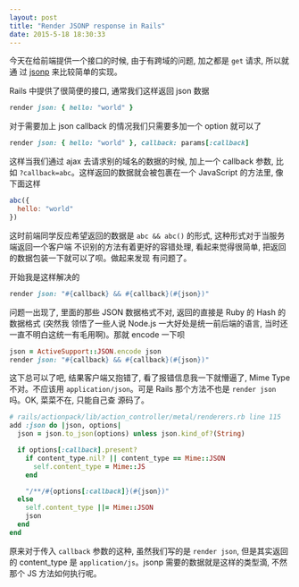 ```yaml
---
layout: post
title: "Render JSONP response in Rails"
date: 2015-5-18 18:30:33
---
```

今天在给前端提供一个接口的时候, 由于有跨域的问题, 加之都是 `get` 请求, 所以就通
过 [jsonp](http://en.wikipedia.org/wiki/JSONP) 来比较简单的实现。

Rails 中提供了很简便的接口, 通常我们这样返回 json 数据

```ruby
render json: { hello: "world" }
```

对于需要加上 json callback 的情况我们只需要多加一个 option 就可以了

```ruby
render json: { hello: "world" }, callback: params[:callback]
```

这样当我们通过 ajax 去请求别的域名的数据的时候, 加上一个 callback 参数, 比如
 `?callback=abc`。这样返回的数据就会被包裹在一个 JavaScript 的方法里, 像下面这样

```javascript
abc({
  hello: "world"
})
```

这时前端同学反应希望返回的数据是 `abc && abc()` 的形式, 这种形式对于当服务端返回一个客户端
不识别的方法有着更好的容错处理, 看起来觉得很简单, 把返回的数据包装一下就可以了呗。做起来发现
有问题了。

开始我是这样解决的

```ruby
render json: "#{callback} && #{callback}(#{json})"
```

问题一出现了, 里面的那些 JSON 数据格式不对, 返回的直接是 Ruby 的 Hash 的数据格式 (突然我
领悟了一些人说 Node.js 一大好处是统一前后端的语言, 当时还一直不明白这统一有毛用啊)。那就 encode
一下呗

```ruby
json = ActiveSupport::JSON.encode json
render json: "#{callback} && #{callback}(#{json})"
```

这下总可以了吧, 结果客户端又抱错了, 看了报错信息我一下就懵逼了, Mime Type 不对。不应该用
`application/json`。可是 Rails 那个方法不也是 `render json` 吗。OK, 菜菜不在, 只能自己查
源码了。

```ruby
# rails/actionpack/lib/action_controller/metal/renderers.rb line 115
add :json do |json, options|
  json = json.to_json(options) unless json.kind_of?(String)

  if options[:callback].present?
    if content_type.nil? || content_type == Mime::JSON
      self.content_type = Mime::JS
    end

    "/**/#{options[:callback]}(#{json})"
  else
    self.content_type ||= Mime::JSON
    json
  end
end
```

原来对于传入 `callback` 参数的这种, 虽然我们写的是 `render json`, 但是其实返回的 content_type
 是 `application/js`。jsonp 需要的数据就是这样的类型滴, 不然那个 JS 方法如何执行呢。
